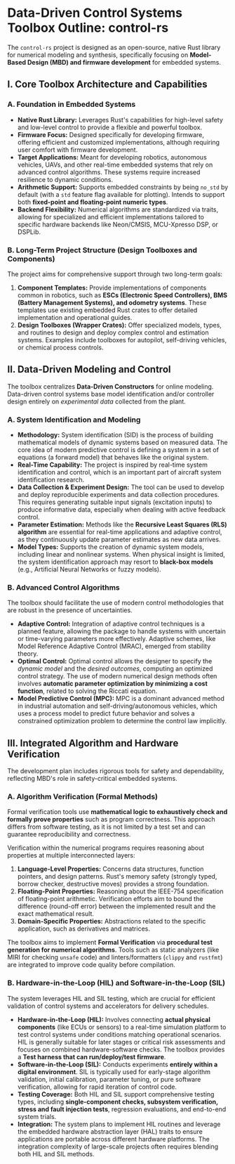 # Data-Driven Control Systems Toolbox Outline: control-rs

The `control-rs` project is designed as an open-source, native Rust library for numerical modeling and synthesis, specifically focusing on **Model-Based Design (MBD) and firmware development** for embedded systems.

## I. Core Toolbox Architecture and Capabilities

### A. Foundation in Embedded Systems
*   **Native Rust Library:** Leverages Rust's capabilities for high-level safety and low-level control to provide a flexible and powerful toolbox.
*   **Firmware Focus:** Designed specifically for developing firmware, offering efficient and customized implementations, although requiring user comfort with firmware development.
*   **Target Applications:** Meant for developing robotics, autonomous vehicles, UAVs, and other real-time embedded systems that rely on advanced control algorithms. These systems require increased resilience to dynamic conditions.
*   **Arithmetic Support:** Supports embedded constraints by being `no_std` by default (with a `std` feature flag available for plotting). Intends to support both **fixed-point and floating-point numeric types**.
*   **Backend Flexibility:** Numerical algorithms are standardized via traits, allowing for specialized and efficient implementations tailored to specific hardware backends like Neon/CMSIS, MCU-Xpresso DSP, or DSPLib.

### B. Long-Term Project Structure (Design Toolboxes and Components)
The project aims for comprehensive support through two long-term goals:
1.  **Component Templates:** Provide implementations of components common in robotics, such as **ESCs (Electronic Speed Controllers), BMS (Battery Management Systems), and odometry systems**. These templates use existing embedded Rust crates to offer detailed implementation and operational guides.
2.  **Design Toolboxes (Wrapper Crates):** Offer specialized models, types, and routines to design and deploy complex control and estimation systems. Examples include toolboxes for autopilot, self-driving vehicles, or chemical process controls.

## II. Data-Driven Modeling and Control

The toolbox centralizes **Data-Driven Constructors** for online modeling. Data-driven control systems base model identification and/or controller design entirely on *experimental data* collected from the plant.

### A. System Identification and Modeling
*   **Methodology:** System identification (SID) is the process of building mathematical models of dynamic systems based on measured data. The core idea of modern predictive control is defining a system in a set of equations (a forward model) that behaves like the original system.
*   **Real-Time Capability:** The project is inspired by real-time system identification and control, which is an important part of aircraft system identification research.
*   **Data Collection & Experiment Design:** The tool can be used to develop and deploy reproducible experiments and data collection procedures. This requires generating suitable input signals (excitation inputs) to produce informative data, especially when dealing with active feedback control.
*   **Parameter Estimation:** Methods like the **Recursive Least Squares (RLS) algorithm** are essential for real-time applications and adaptive control, as they continuously update parameter estimates as new data arrives.
*   **Model Types:** Supports the creation of dynamic system models, including linear and nonlinear systems. When physical insight is limited, the system identification approach may resort to **black-box models** (e.g., Artificial Neural Networks or fuzzy models).

### B. Advanced Control Algorithms
The toolbox should facilitate the use of modern control methodologies that are robust in the presence of uncertainties.
*   **Adaptive Control:** Integration of adaptive control techniques is a planned feature, allowing the package to handle systems with uncertain or time-varying parameters more effectively. Adaptive schemes, like Model Reference Adaptive Control (MRAC), emerged from stability theory.
*   **Optimal Control:** Optimal control allows the designer to specify the *dynamic model* and the *desired outcomes*, computing an optimized control strategy. The use of modern numerical design methods often involves **automatic parameter optimization by minimizing a cost function**, related to solving the Riccati equation.
*   **Model Predictive Control (MPC):** MPC is a dominant advanced method in industrial automation and self-driving/autonomous vehicles, which uses a process model to predict future behavior and solves a constrained optimization problem to determine the control law implicitly.

## III. Integrated Algorithm and Hardware Verification

The development plan includes rigorous tools for safety and dependability, reflecting MBD's role in safety-critical embedded systems.

### A. Algorithm Verification (Formal Methods)
Formal verification tools use **mathematical logic to exhaustively check and formally prove properties** such as program correctness. This approach differs from software testing, as it is not limited by a test set and can guarantee reproducibility and correctness.

Verification within the numerical programs requires reasoning about properties at multiple interconnected layers:
1.  **Language-Level Properties:** Concerns data structures, function pointers, and design patterns. Rust's memory safety (strongly typed, borrow checker, destructive moves) provides a strong foundation.
2.  **Floating-Point Properties:** Reasoning about the IEEE-754 specification of floating-point arithmetic. Verification efforts aim to bound the difference (round-off error) between the implemented result and the exact mathematical result.
3.  **Domain-Specific Properties:** Abstractions related to the specific application, such as derivatives and matrices.

The toolbox aims to implement **Formal Verification** via **procedural test generation for numerical algorithms**. Tools such as static analyzers (like MIRI for checking `unsafe` code) and linters/formatters (`clippy` and `rustfmt`) are integrated to improve code quality before compilation.

### B. Hardware-in-the-Loop (HIL) and Software-in-the-Loop (SIL)
The system leverages HIL and SIL testing, which are crucial for efficient validation of control systems and accelerators for delivery schedules.

*   **Hardware-in-the-Loop (HIL):** Involves connecting **actual physical components** (like ECUs or sensors) to a real-time simulation platform to test control systems under conditions matching operational scenarios. HIL is generally suitable for later stages or critical risk assessments and focuses on combined hardware-software checks. The toolbox provides a **Test harness that can run/deploy/test firmware**.
*   **Software-in-the-Loop (SIL):** Conducts experiments **entirely within a digital environment**. SIL is typically used for early-stage algorithm validation, initial calibration, parameter tuning, or pure software verification, allowing for rapid iteration of control code.
*   **Testing Coverage:** Both HIL and SIL support comprehensive testing types, including **single-component checks, subsystem verification, stress and fault injection tests**, regression evaluations, and end-to-end system trials.
*   **Integration:** The system plans to implement HIL routines and leverage the embedded hardware abstraction layer (HAL) traits to ensure applications are portable across different hardware platforms. The integration complexity of large-scale projects often requires blending both HIL and SIL methods.